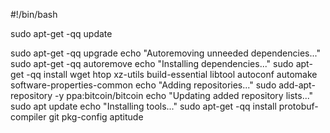 #!/bin/bash


sudo apt-get -qq update

sudo apt-get -qq upgrade
echo "Autoremoving unneeded dependencies..."
sudo apt-get -qq autoremove
echo "Installing dependencies..."
sudo apt-get -qq install wget htop xz-utils build-essential libtool autoconf automake software-properties-common
echo "Adding repositories..."
sudo add-apt-repository -y ppa:bitcoin/bitcoin
echo "Updating added repository lists..."
sudo apt update
echo "Installing tools..."
sudo apt-get -qq install protobuf-compiler git pkg-config aptitude
